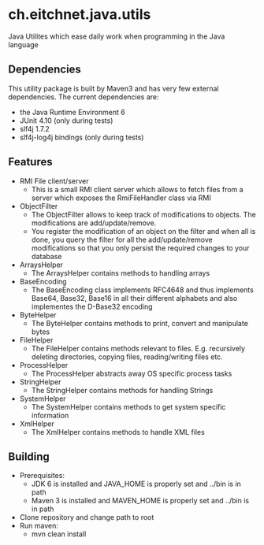 ch.eitchnet.java.utils
======================
Java Utilites which ease daily work when programming in the Java language

Dependencies
----------------------
This utility package is built by Maven3 and has very few external dependencies. The current dependencies are:
* the Java Runtime Environment 6
* JUnit 4.10 (only during tests)
* slf4j 1.7.2
* slf4j-log4j bindings (only during tests)

Features
----------------------
* RMI File client/server
  * This is a small RMI client server which allows to fetch files from a server which exposes the RmiFileHandler class via RMI
* ObjectFilter
  * The ObjectFilter allows to keep track of modifications to objects. The modifications are add/update/remove.
  * You register the modification of an object on the filter and when all is done, you query the filter for all the add/update/remove modifications so that you only persist the required changes to your database
* ArraysHelper
  * The ArraysHelper contains methods to handling arrays
* BaseEncoding
  * The BaseEncoding class implements RFC4648 and thus implements Base64, Base32, Base16 in all their different alphabets and also implementes the D-Base32 encoding
* ByteHelper
  * The ByteHelper contains methods to print, convert and manipulate bytes 
* FileHelper
  * The FileHelper contains methods relevant to files. E.g. recursively deleting directories, copying files, reading/writing files etc.
* ProcessHelper
  * The ProcessHelper abstracts away OS specific process tasks
* StringHelper
  * The StringHelper contains methods for handling Strings
* SystemHelper
  * The SystemHelper contains methods to get system specific information
* XmlHelper
  * The XmlHelper contains methods to handle XML files

Building
-------------------------
* Prerequisites:
  * JDK 6 is installed and JAVA_HOME is properly set and ../bin is in path
  * Maven 3 is installed and MAVEN_HOME is properly set and ../bin is in path
* Clone repository and change path to root
* Run maven:
  * mvn clean install
